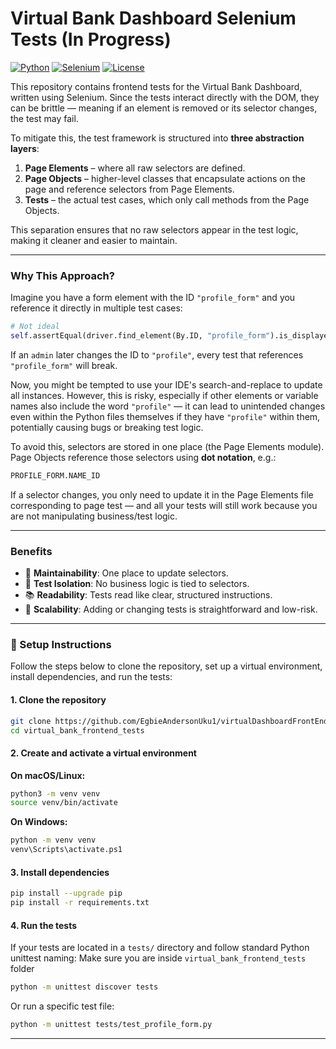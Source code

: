 # Virtual Bank Dashboard Selenium Tests (In Progress)

[![Python](https://img.shields.io/badge/python-3.8%2B-blue)](https://www.python.org/)
[![Selenium](https://img.shields.io/badge/selenium-tested-green)](https://www.selenium.dev/)
[![License](https://img.shields.io/badge/license-MIT-blue.svg)](LICENSE)


This repository contains frontend tests for the Virtual Bank Dashboard, written using Selenium. Since the tests interact directly with the DOM, they can be brittle — meaning if an element is removed or its selector changes, the test may fail.

To mitigate this, the test framework is structured into **three abstraction layers**:

1. **Page Elements** – where all raw selectors are defined.
2. **Page Objects** – higher-level classes that encapsulate actions on the page and reference selectors from Page Elements.
3. **Tests** – the actual test cases, which only call methods from the Page Objects.

This separation ensures that no raw selectors appear in the test logic, making it cleaner and easier to maintain.

---

### Why This Approach?

Imagine you have a form element with the ID `"profile_form"` and you reference it directly in multiple test cases:

```python
# Not ideal
self.assertEqual(driver.find_element(By.ID, "profile_form").is_displayed(), True)
```

If an `admin` later changes the ID to `"profile"`, every test that references `"profile_form"` will break.

Now, you might be tempted to use your IDE's search-and-replace to update all instances. However, this is risky, especially if other elements or variable names also include the word `"profile"` — it can lead to unintended changes even within the Python files themselves if they have `"profile"` within them, potentially causing bugs or breaking test logic.

To avoid this, selectors are stored in one place (the Page Elements module). Page Objects reference those selectors using **dot notation**, e.g.:

```python
PROFILE_FORM.NAME_ID
```

If a selector changes, you only need to update it in the Page Elements file corresponding to page test — and all your tests will still work because you
are not manipulating business/test logic.

---

### Benefits

* 🔧 **Maintainability**: One place to update selectors.
* 🧪 **Test Isolation**: No business logic is tied to selectors.
* 📚 **Readability**: Tests read like clear, structured instructions.
* 🧱 **Scalability**: Adding or changing tests is straightforward and low-risk.


---

### 🧰 Setup Instructions

Follow the steps below to clone the repository, set up a virtual environment, install dependencies, and run the tests:

#### 1. **Clone the repository**

```bash
git clone https://github.com/EgbieAndersonUku1/virtualDashboardFrontEndTest.git .
cd virtual_bank_frontend_tests
```

#### 2. **Create and activate a virtual environment**

**On macOS/Linux:**

```bash
python3 -m venv venv
source venv/bin/activate
```

**On Windows:**

```bash
python -m venv venv
venv\Scripts\activate.ps1
```

#### 3. **Install dependencies**

```bash
pip install --upgrade pip
pip install -r requirements.txt
```

#### 4. **Run the tests**

If your tests are located in a `tests/` directory and follow standard Python unittest naming:
Make sure you are inside `virtual_bank_frontend_tests` folder

```bash
python -m unittest discover tests
```

Or run a specific test file:

```bash
python -m unittest tests/test_profile_form.py
```

---